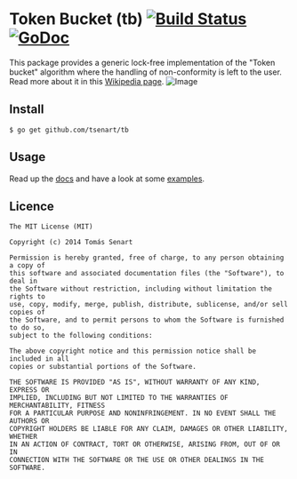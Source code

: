 # Token Bucket (tb) [![Build Status](https://drone.io/github.com/tsenart/tb/status.png)](https://drone.io/github.com/tsenart/tb/latest) [![GoDoc](https://godoc.org/github.com/tsenart/tb?status.png)](https://godoc.org/github.com/tsenart/tb)

This package provides a generic lock-free implementation of the "Token bucket"
algorithm where the handling of non-conformity is left to the user.
Read more about it in this [Wikipedia page](http://en.wikipedia.org/wiki/Token_bucket).
![Image](http://sardes.inrialpes.fr/~krakowia/MW-Book/Chapters/QoS/Chapters/QoS/Figs/bucket.gif)


## Install
```shell
$ go get github.com/tsenart/tb
```

## Usage
Read up the [docs](https://godoc.org/github.com/tsenart/tb) and have a look at some [examples](examples/).

## Licence
```
The MIT License (MIT)

Copyright (c) 2014 Tomás Senart

Permission is hereby granted, free of charge, to any person obtaining a copy of
this software and associated documentation files (the "Software"), to deal in
the Software without restriction, including without limitation the rights to
use, copy, modify, merge, publish, distribute, sublicense, and/or sell copies of
the Software, and to permit persons to whom the Software is furnished to do so,
subject to the following conditions:

The above copyright notice and this permission notice shall be included in all
copies or substantial portions of the Software.

THE SOFTWARE IS PROVIDED "AS IS", WITHOUT WARRANTY OF ANY KIND, EXPRESS OR
IMPLIED, INCLUDING BUT NOT LIMITED TO THE WARRANTIES OF MERCHANTABILITY, FITNESS
FOR A PARTICULAR PURPOSE AND NONINFRINGEMENT. IN NO EVENT SHALL THE AUTHORS OR
COPYRIGHT HOLDERS BE LIABLE FOR ANY CLAIM, DAMAGES OR OTHER LIABILITY, WHETHER
IN AN ACTION OF CONTRACT, TORT OR OTHERWISE, ARISING FROM, OUT OF OR IN
CONNECTION WITH THE SOFTWARE OR THE USE OR OTHER DEALINGS IN THE SOFTWARE.
```
